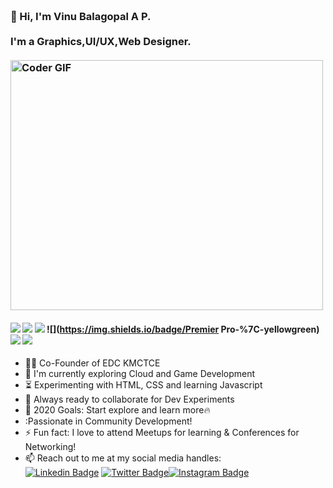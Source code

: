<h3 align="left">
 <abc>
  <br>👋 Hi, I'm Vinu Balagopal A P.<br>
  <br> I'm a Graphics,UI/UX,Web Designer. <br>
  <br>
    <img src="https://media.giphy.com/media/SWoSkN6DxTszqIKEqv/giphy.gif" alt="Coder GIF" width="500" height="400">
 </abc>
</h3> 

   ####      ![](https://img.shields.io/badge/Web%20Design-%3C%2F%3E-blueviolet) ![](https://img.shields.io/badge/HTML-%7C-yellow) ![](https://img.shields.io/badge/CSS-%7C-0%2C%2022%2C%20100) ![](https://img.shields.io/badge/Premier Pro-%7C-yellowgreen) ![](https://img.shields.io/badge/Figma-%7C-orange) ![](https://img.shields.io/badge/Photoshop-%7C-blue)

- :woman_technologist: Co-Founder of EDC KMCTCE
- :telescope: I'm currently exploring Cloud and Game Development
- :hourglass_flowing_sand: Experimenting with HTML, CSS and learning Javascript
- :microscope: Always ready to collaborate for Dev Experiments
- :dart: 2020 Goals: Start explore and learn more:fire: 
- :Passionate in Community Development!
- :zap: Fun fact: I love to attend Meetups for learning & Conferences for Networking!
- :mailbox: Reach out to me at my social media handles: <br>
[![Linkedin Badge](https://img.shields.io/badge/-vinubalagopalap-blue?style=flat-square&logo=Linkedin&logoColor=white&link=https://www.linkedin.com/in/vinubalagopalap/)](https://www.linkedin.com/in/vinubalagopalap/) [![Twitter Badge](https://img.shields.io/badge/-@vinubalagopalap?style=flat-square&labelColor=1ca0f1&logo=twitter&logoColor=white&link=https://twitter.com/balagopalvinu)](https://twitter.com/balagopalvinu)[![Instagram Badge](https://img.shields.io/badge/-@vinubalagopalap-D7008A?style=flat-square&labelColor=D7008A&logo=Instagram&logoColor=white&link=https://www.instagram.com/vinubalagopalap)](https://www.instagram.com/vinubalagopalap)

